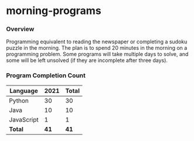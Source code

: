 # morning-programs

### Overview

Programming equivalent to reading the newspaper or completing a sudoku puzzle in the morning.  The plan is to spend 20 
minutes in the morning on a programming problem.  Some programs will take multiple days to solve, and some will be left 
unsolved (if they are incomplete after three days).

### Program Completion Count

| Language     | 2021   | Total  |
|--------------|--------|--------|
| Python       | 30     | 30     |
| Java         | 10     | 10     |
| JavaScript   | 1      | 1      |
| **Total**    | **41** | **41** |
